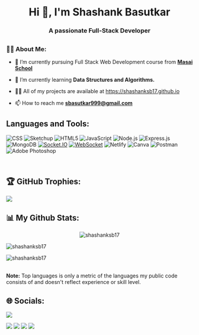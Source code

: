 
<!-- <a href="#"><img width="100%" height="auto" src="https://i.imgur.com/iXuL1HG.png" height="175px"/></a> -->

<h1 align="center">Hi 👋, I'm Shashank Basutkar</h1>
<h3 align="center">A passionate Full-Stack Developer</h3>

## <h3 align="left">🙋‍♂️ About Me:</h3>

- 🔭 I’m currently pursuing Full Stack Web Development course from **[Masai School](https://www.masaischool.com/)**

- 🌱 I’m currently learning **Data Structures and Algorithms.**

- 👨‍💻 All of my projects are available at  https://shashanksb17.github.io

- 📫 How to reach me **sbasutkar999@gmail.com**

## Languages and Tools:
![CSS](https://img.shields.io/badge/-css-blue?style=for-the-badge&logo=css3&logoColor=white) 
![Sketchup](https://img.shields.io/badge/-sketchup-red?style=for-the-badge&logo=sketchup&logoColor=white)
![HTML5](https://img.shields.io/badge/html5-%23E34F26.svg?style=for-the-badge&logo=html5&logoColor=white) 
![JavaScript](https://img.shields.io/badge/javascript-%23323330.svg?style=for-the-badge&logo=javascript&logoColor=%23F7DF1E) 
![Node.js](https://img.shields.io/badge/Node.js-43853d?style=for-the-badge&logo=node.js&logoColor=white) 
![Express.js](https://img.shields.io/badge/Express.js-000000?style=for-the-badge&logo=express&logoColor=white) 
![MongoDB](https://img.shields.io/badge/MongoDB-white?style=for-the-badge&logo=mongodb&logoColor=4EA94B) 
[![Socket.IO](https://img.shields.io/badge/Socket.IO-white?style=for-the-badge&logo=socket.io&logoColor=010101)](https://socket.io/) 
[![WebSocket](https://img.shields.io/badge/WebSocket-white?style=for-the-badge&logo=websocket&logoColor=3587fb)](https://en.wikipedia.org/wiki/WebSocket)
![Netlify](https://img.shields.io/badge/netlify-%23000000.svg?style=for-the-badge&logo=netlify&logoColor=#00C7B7) 
![Canva](https://img.shields.io/badge/Canva-%2300C4CC.svg?style=for-the-badge&logo=Canva&logoColor=white) 
![Postman](https://img.shields.io/badge/Postman-FF6C37?style=for-the-badge&logo=postman&logoColor=white) 
![Adobe Photoshop](https://img.shields.io/badge/adobephotoshop-%2331A8FF.svg?style=for-the-badge&logo=adobephotoshop&logoColor=white)



<br/>

## 🏆 GitHub Trophies:
![](https://github-profile-trophy.vercel.app/?username=shashanksb17&theme=radical&no-frame=false&no-bg=true&margin-w=4)

## 📊 My Github Stats:
  
<div display="flex">
<!--   <p align="left"> -->
  <p align="center"><img align="center" src="https://github-readme-streak-stats.herokuapp.com/?user=shashanksb17&theme=black-ice&hide_border=true&stroke=0000&background=060A0CD0" alt="shashanksb17" /></p>

  <p>&nbsp;<img align="left" src="https://github-readme-stats.vercel.app/api?username=shashanksb17&show_icons=true&count_private=true&theme=react&hide_border=true&bg_color=0D1117" alt="shashanksb17" /></p>

  <p><img align="center" src="https://github-readme-stats.vercel.app/api/top-langs/?username=shashanksb17&langs_count=8&count_private=true&layout=compact&theme=react&hide_border=true&bg_color=0D1117" alt="shashanksb17" /></p>
<p>
  <br/>
    <b>Note:</b> Top languages is only a metric of the languages my public code consists of and doesn't reflect experience or skill level. 
  <br/>
<!-- </p> -->
</div>


## 🌐 Socials:

[![](https://visitcount.itsvg.in/api?id=shashanksb17&icon=7&color=0)](https://visitcount.itsvg.in)
<p align="left">
  <a href = "https://www.linkedin.com/in/shashank-basutkar-3bb523206/"><img src="https://img.icons8.com/fluent/48/000000/linkedin.png"/></a>
  <a href = "https://twitter.com/shashankb98"><img src="https://img.icons8.com/fluent/48/000000/twitter.png"/></a>
  <a href = "https://www.instagram.com/shashank_basutkar/"><img src="https://img.icons8.com/fluent/48/000000/instagram-new.png"/></a>
  <a href = "https://www.youtube.com/channel/UCxdEn5JB40xhZmaLtu6ap0w"><img src="https://img.icons8.com/color/48/000000/youtube-play.png"/></a>
</p>


<div> 
 


